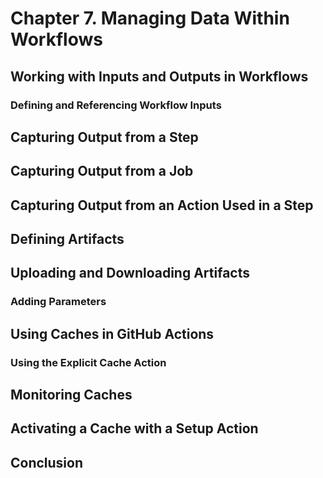 # Chapter 7. Managing Data Within Workflows

## Working with Inputs and Outputs in Workflows

### Defining and Referencing Workflow Inputs

## Capturing Output from a Step

## Capturing Output from a Job

## Capturing Output from an Action Used in a Step

## Defining Artifacts

## Uploading and Downloading Artifacts

### Adding Parameters

## Using Caches in GitHub Actions

### Using the Explicit Cache Action

## Monitoring Caches

## Activating a Cache with a Setup Action

## Conclusion
